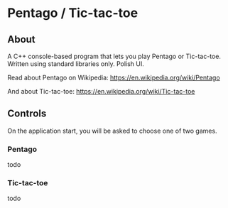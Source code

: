 # Pentago / Tic-tac-toe  

## About  

A C++ console-based program that lets you play Pentago or Tic-tac-toe. Written using standard libraries only. Polish UI.  

Read about Pentago on Wikipedia: https://en.wikipedia.org/wiki/Pentago  

And about Tic-tac-toe: https://en.wikipedia.org/wiki/Tic-tac-toe


## Controls  

On the application start, you will be asked to choose one of two games.  

### Pentago  

todo  


### Tic-tac-toe  

todo
